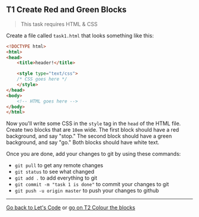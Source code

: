## T1 Create Red and Green Blocks

> This task requires HTML & CSS

Create a file called `task1.html` that looks something like this:

```html
<!DOCTYPE html>
<html>
<head>
	<title>header!</title>

	<style type="text/css">
	/* CSS goes here */
	</style>
</head>
<body>
	<!-- HTML goes here -->
</body>
</html>
```

Now you'll write some CSS in the `style` tag in the `head` of the HTML file. Create two blocks that are `10em` wide. The first block should have a red background, and say "stop." The second block should have a green background, and say "go." Both blocks should have white text.

Once you are done, add your changes to git by using these commands:

* `git pull` to get any remote changes
* `git status` to see what changed
* `git add .` to add everything to git
* `git commit -m "task 1 is done"` to commit your changes to git
*  `git push -u origin master` to push your changes to github

---

[Go back to Let's Code](lets_code.md) or [go on T2 Colour the blocks](t2-colour-the-blocks.md)
